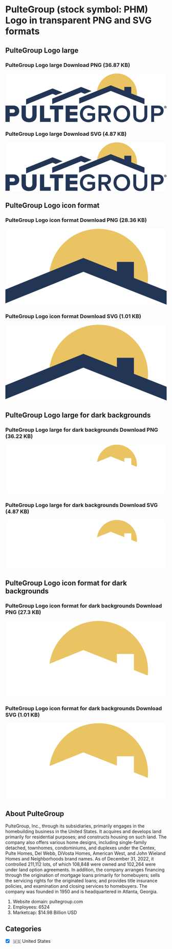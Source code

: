 # PulteGroup (stock symbol: PHM) Logo in transparent PNG and SVG formats

## PulteGroup Logo large

### PulteGroup Logo large Download PNG (36.87 KB)

![PulteGroup Logo large Download PNG (36.87 KB)](/img/orig/PHM_BIG-8a4d80dd.png)

### PulteGroup Logo large Download SVG (4.87 KB)

![PulteGroup Logo large Download SVG (4.87 KB)](/img/orig/PHM_BIG-98f176aa.svg)

## PulteGroup Logo icon format

### PulteGroup Logo icon format Download PNG (28.36 KB)

![PulteGroup Logo icon format Download PNG (28.36 KB)](/img/orig/PHM-fb3b997a.png)

### PulteGroup Logo icon format Download SVG (1.01 KB)

![PulteGroup Logo icon format Download SVG (1.01 KB)](/img/orig/PHM-96d488f3.svg)

## PulteGroup Logo large for dark backgrounds

### PulteGroup Logo large for dark backgrounds Download PNG (36.22 KB)

![PulteGroup Logo large for dark backgrounds Download PNG (36.22 KB)](/img/orig/PHM_BIG.D-b4d2da75.png)

### PulteGroup Logo large for dark backgrounds Download SVG (4.87 KB)

![PulteGroup Logo large for dark backgrounds Download SVG (4.87 KB)](/img/orig/PHM_BIG.D-f9a524ed.svg)

## PulteGroup Logo icon format for dark backgrounds

### PulteGroup Logo icon format for dark backgrounds Download PNG (27.3 KB)

![PulteGroup Logo icon format for dark backgrounds Download PNG (27.3 KB)](/img/orig/PHM.D-cf38fe08.png)

### PulteGroup Logo icon format for dark backgrounds Download SVG (1.01 KB)

![PulteGroup Logo icon format for dark backgrounds Download SVG (1.01 KB)](/img/orig/PHM.D-cff2ae6b.svg)

## About PulteGroup

PulteGroup, Inc., through its subsidiaries, primarily engages in the homebuilding business in the United States. It acquires and develops land primarily for residential purposes; and constructs housing on such land. The company also offers various home designs, including single-family detached, townhomes, condominiums, and duplexes under the Centex, Pulte Homes, Del Webb, DiVosta Homes, American West, and John Wieland Homes and Neighborhoods brand names. As of December 31, 2022, it controlled 211,112 lots, of which 108,848 were owned and 102,264 were under land option agreements. In addition, the company arranges financing through the origination of mortgage loans primarily for homebuyers; sells the servicing rights for the originated loans; and provides title insurance policies, and examination and closing services to homebuyers. The company was founded in 1950 and is headquartered in Atlanta, Georgia.

1. Website domain: pultegroup.com
2. Employees: 6524
3. Marketcap: $14.98 Billion USD


## Categories
- [x] 🇺🇸 United States
